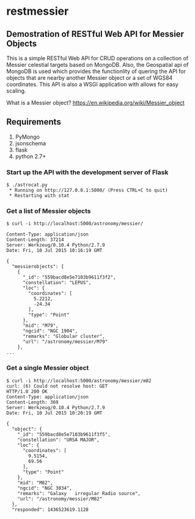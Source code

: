 # restmessier

## Demostration of RESTful Web API for Messier Objects

This is a simple RESTful Web API for CRUD operations on a collection of Messier celestial targets based on MongoDB. Also, the Geospatial api of MongoDB is used which provides the functionlity of quering the API for objects that are nearby another Messier object or a set of WGS84 coordinates. This API is also a WSGI application with allows for easy scaling.

What is a Messier object? https://en.wikipedia.org/wiki/Messier_object


## Requirements

1. PyMongo
2. jsonschema
3. flask
4. python 2.7+

### Start up the API with the development server of Flask

```
$ ./astrocat.py
 * Running on http://127.0.0.1:5000/ (Press CTRL+C to quit)
 * Restarting with stat
```

### Get a list of Messier objects

```
$ curl -i http://localhost:5000/astronomy/messier/

Content-Type: application/json
Content-Length: 37214
Server: Werkzeug/0.10.4 Python/2.7.9
Date: Fri, 10 Jul 2015 10:16:19 GMT

{
  "messierobjects": [
    {
      "_id": "559bacd8e5e7103b9611f3f2", 
      "constellation": "LEPUS", 
      "loc": {
        "coordinates": [
          5.2212, 
          -24.34
        ], 
        "type": "Point"
      }, 
      "mid": "M79", 
      "ngcid": "NGC 1904", 
      "remarks": "Globular cluster", 
      "url": "/astronomy/messier/M79"
    }, 
...
```

### Get a single Messier object

```
$ curl -i http://localhost:5000/astronomy/messier/m82
curl: (6) Could not resolve host: GET
HTTP/1.0 200 OK
Content-Type: application/json
Content-Length: 369
Server: Werkzeug/0.10.4 Python/2.7.9
Date: Fri, 10 Jul 2015 10:20:19 GMT

{
  "object": {
    "_id": "559bacd8e5e7103b9611f3f5", 
    "constellation": "URSA MAJOR", 
    "loc": {
      "coordinates": [
        9.5154, 
        69.56
      ], 
      "type": "Point"
    }, 
    "mid": "M82", 
    "ngcid": "NGC 3034", 
    "remarks": "Galaxy   irregular Radio source", 
    "url": "/astronomy/messier/M82"
  }, 
  "responded": 1436523619.1128
```
